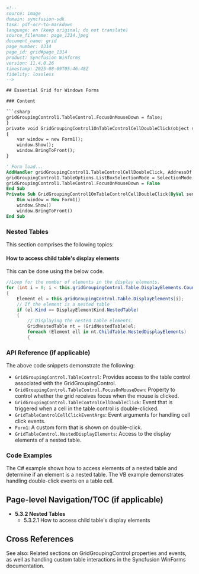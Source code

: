 ```html
<!--
source: image
domain: syncfusion-sdk
task: pdf-ocr-to-markdown
language: en (keep original; do not translate)
source_filename: page_1314.jpeg
document_name: grid
page_number: 1314
page_id: grid#page_1314
product: Syncfusion Winforms
version: 11.4.0.26
timestamp: 2025-08-09T05:46:48Z
fidelity: lossless
-->

## Essential Grid for Windows Forms

### Content

```csharp
gridGroupingControl1.TableControl.FocusOnMouseDown = false;
}
private void GridGroupingControl1OnTableControlCellDoubleClick(object sender, GridTableControlCellClickEventArgs e)
{
    var window = new Form1();
    window.Show();
    window.BringToFront();
}
```

```vb
' Form load...
AddHandler gridGroupingControl1.TableControlCellDoubleClick, AddressOf GridGroupingControl1OnTableControlCellDoubleClick
gridGroupingControl1.TableOptions.ListBoxSelectionMode = SelectionMode.One
gridGroupingControl1.TableControl.FocusOnMouseDown = False
End Sub
Private Sub GridGroupingControl1OnTableControlCellDoubleClick(ByVal sender As Object, ByVal e As GridTableControlCellClickEventArgs)
    Dim window = New Form1()
    window.Show()
    window.BringToFront()
End Sub
```

### Nested Tables

This section comprises the following topics:

#### How to access child table's display elements

This can be done using the below code.

```csharp
//Loop for the number of elements in the display elements.
for (int i = 0; i < this.gridGroupingControl.Table.DisplayElements.Count; i++)
{
    Element el = this.gridGroupingControl.Table.DisplayElements[i];
    // If the element is a nested table
    if (el.Kind == DisplayElementKind.NestedTable)
    {
        // Displaying the nested table elements.
        GridNestedTable nt = (GridNestedTable)el;
        foreach (Element ell in nt.ChildTable.NestedDisplayElements)
        {
```

### API Reference (if applicable)

The above code snippets demonstrate the following:

- `GridGroupingControl.TableControl`: Provides access to the table control associated with the GridGroupingControl.
- `GridGroupingControl.TableControl.FocusOnMouseDown`: Property to control whether the grid receives focus when the mouse is clicked.
- `GridGroupingControl.TableControlCellDoubleClick`: Event that is triggered when a cell in the table control is double-clicked.
- `GridTableControlCellClickEventArgs`: Event arguments for handling cell click events.
- `Form1`: A custom form that is shown on double-click.
- `GridTableControl.NestedDisplayElements`: Access to the display elements of a nested table.

### Code Examples

The C# example shows how to access elements of a nested table and determine if an element is a nested table. The VB example demonstrates handling double-click events on a table cell.

## Page-level Navigation/TOC (if applicable)

- **5.3.2 Nested Tables**
  - 5.3.2.1 How to access child table's display elements

## Cross References

See also: Related sections on GridGroupingControl properties and events, as well as handling custom table interactions in the Syncfusion WinForms documentation.

<!-- tags: [Essential Grid, WinForms, GridGroupingControl, Nested Tables] keywords: [GridGroupingControl, nested tables, display elements, double-click, C#, VB] -->
```